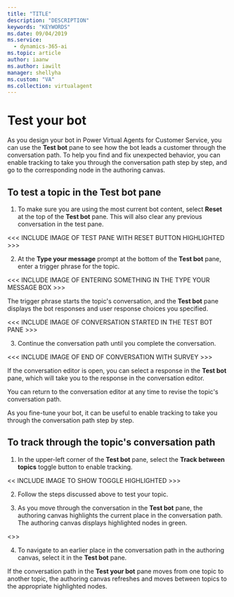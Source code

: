 ```yaml
---
title: "TITLE"
description: "DESCRIPTION"
keywords: "KEYWORDS"
ms.date: 09/04/2019
ms.service:
  - dynamics-365-ai
ms.topic: article
author: iaanw
ms.author: iawilt
manager: shellyha
ms.custom: "VA"
ms.collection: virtualagent
---
```


# Test your bot

As you design your bot in Power Virtual Agents for Customer Service, you can use the **Test bot** pane to see how the bot leads a customer through the conversation path. To help you find and fix unexpected behavior, you can enable tracking to take you through the conversation path step by step, and go to the corresponding node in the authoring canvas.

## To test a topic in the Test bot pane

1. To make sure you are using the most current bot content, select **Reset** at the top of the **Test bot** pane. This will also clear any previous conversation in the test pane.

<<< INCLUDE IMAGE OF TEST PANE WITH RESET BUTTON HIGHLIGHTED >>>

2. At the **Type your message** prompt at the bottom of the **Test bot** pane, enter a trigger phrase for the topic.

<<< INCLUDE IMAGE OF ENTERING SOMETHING IN THE TYPE YOUR MESSAGE BOX >>>

   The trigger phrase starts the topic's conversation, and the **Test bot** pane displays the bot responses and user response choices you specified.


<<< INCLUDE IMAGE OF CONVERSATION STARTED IN THE TEST BOT PANE >>>


3. Continue the conversation path until you complete the conversation.

<<< INCLUDE IMAGE OF END OF CONVERSATION WITH SURVEY >>>

   If the conversation editor is open, you can select a response in the **Test bot** pane, which will take you to the response in the conversation editor.

You can return to the conversation editor at any time to revise the topic's conversation path.

As you fine-tune your bot, it can be useful to enable tracking to take you through the conversation path step by step.

## To track through the topic's conversation path

1. In the upper-left corner of the **Test bot** pane, select the **Track between topics** toggle button to enable tracking.

<< INCLUDE IMAGE TO SHOW TOGGLE HIGHLIGHTED >>>

2. Follow the steps discussed above to test your topic. 

3. As you move through the conversation in the **Test bot** pane, the authoring canvas highlights the current place in the conversation path. The authoring canvas displays highlighted nodes in green.

<<INCLUDE IMAGE OF HIGHLIGHTED NODE IN CANVAS >>>

4. To navigate to an earlier place in the conversation path in the authoring canvas, select it in the **Test bot** pane.

If the conversation path in the **Test your bot** pane moves from one topic to another topic, the authoring canvas refreshes and moves between topics to the appropriate highlighted nodes.



